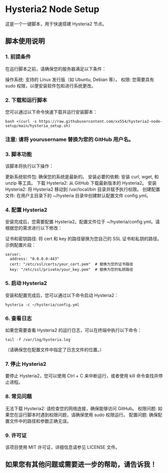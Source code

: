 # Hysteria2 Node Setup

这是一个一键脚本，用于快速搭建 Hysteria2 节点。

## 脚本使用说明
### 1. 前提条件
在运行脚本之前，请确保您的服务器满足以下条件：

操作系统: 支持的 Linux 发行版（如 Ubuntu, Debian 等）。
权限: 您需要具有 sudo 权限，以便安装软件包和进行系统更改。
### 2. 下载和运行脚本
您可以通过以下命令快速下载并运行安装脚本：
```
bash <(curl -s https://raw.githubusercontent.com/xx554/hysteria2-node-setup/main/hysteria_setup.sh)
```
### 注意: 请将 yourusername 替换为您的 GitHub 用户名。

### 3. 脚本功能
该脚本将执行以下操作：

更新系统软件包: 确保您的系统是最新的。
安装必要的依赖: 安装 curl, wget, 和 unzip 等工具。
下载 Hysteria2: 从 GitHub 下载最新版本的 Hysteria2。
安装 Hysteria2: 将 Hysteria2 移动到 /usr/local/bin 目录并赋予执行权限。
创建配置文件: 在用户主目录下的 ~/hysteria 目录中创建默认配置文件 config.yml。
### 4. 配置 Hysteria2
安装完成后，您需要配置 Hysteria2。配置文件位于 ~/hysteria/config.yml。请根据您的需求进行以下修改：

证书和密钥路径:
将 cert 和 key 的路径替换为您自己的 SSL 证书和私钥的路径。
示例配置片段：
```
server:
  address: "0.0.0.0:443"
  cert: "/etc/ssl/certs/your_cert.pem"  # 替换为您的证书路径
  key: "/etc/ssl/private/your_key.pem"  # 替换为您的私钥路径
```
### 5. 启动 Hysteria2
安装和配置完成后，您可以通过以下命令启动 Hysteria2：
```
hysteria -c ~/hysteria/config.yml
```
### 6. 查看日志
如果您需要查看 Hysteria2 的运行日志，可以在终端中执行以下命令：
```
tail -f /var/log/hysteria.log
```
（请确保您在配置文件中指定了日志文件的位置。）

### 7. 停止 Hysteria2
要停止 Hysteria2，您可以使用 Ctrl + C 来中断运行，或者使用 kill 命令查找并停止进程。

### 8. 常见问题
无法下载 Hysteria2: 请检查您的网络连接，确保能够访问 GitHub。
权限问题: 如果您在运行脚本时遇到权限问题，请确保使用 sudo 权限运行。
配置问题: 确保配置文件中的路径和参数正确无误。
### 9. 许可证
该项目使用 MIT 许可证，详细信息请参见 LICENSE 文件。

## 如果您有其他问题或需要进一步的帮助，请告诉我！


